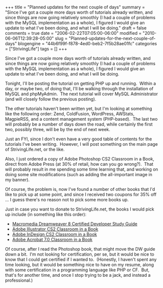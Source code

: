 +++
title = "Planned updates for the next couple of days"
summary = "Since I've got a couple more days worth of tutorials already written, and since things are now going relatively smoothly (I had a couple of problems with the MySQL implementation as a whole), I figured I would give an update to what I've been doing, and what I will be doing."
draft = false
comments = true
date = "2006-02-22T07:05:00-06:00"
modified = "2010-06-06T12:39:28-05:00"
slug = "Planned-updates-for-the-next-couple-of-days"
blogengine = "44b6f99f-f878-4ed0-beb2-7f5b28ae01fc"
categories = ["StrivingLife"]
tags = []
+++

<p>Since I've got a couple more days worth of tutorials already written, and since things are now going relatively smoothly (I had a couple of problems with the MySQL implementation as a whole), I figured I would give an update to what I've been doing, and what I will be doing.</p>
<p>Tonight, I'll be posting the tutorial on getting PHP up and running.&nbsp; Within a day, or maybe two, of doing that, I'll be walking through the installation of MySQL and phpMyAdmin.&nbsp; The next tutorial will cover MySQL Administrator (and will closely follow the previous posting).</p>
<p>The other tutorials haven't been written yet, but I'm looking at something like the following order: Zend, ColdFusion, WordPress, AWStats, MagpieRSS, and a content management system (PHP-based).&nbsp; The last two will probably be a number of days down the road, while certainly the first two, possibly three, will be by the end of next week.</p>
<p>Just an FYI, since I don't even have a very good table of contents for the tutorials I've been writing.&nbsp; However, I will post something on the main page of StrivingLife.net, or the like.</p>
<p>Also, I just ordered a copy of Adobe Photoshop CS2 Classroom in a Book, direct from Adobe Press (at 30% of retail, how can you go wrong?).&nbsp; That will probably result in me spending some time learning that, and working on doing some site modifications (such as adding the all-important image in my banner).</p>
<p>Of course, the problem is, now I've found a number of other books that I'd like to pick up at some point, and since I received two coupons for 35% off ... I guess there's no reason not to pick some more books up.</p>
<p>Just in case you want to donate to StrivingLife.net, the books I would pick up include (in something like this order):</p>
<ul>
<li><a href="http://www.adobepress.com/title/0321336283">Macromedia Dreamweaver 8 Certified Developer Study Guide</a></li>
<li><a href="http://www.adobepress.com/title/0321321839">Adobe Illustrator CS2 Classroom in a Book</a></li>
<li><a href="http://www.adobepress.com/title/0321321855">Adobe InDesign CS2 Classroom in a Book</a></li>
<li><a href="http://www.adobepress.com/title/0321294009">Adobe Acrobat 7.0 Classroom in a Book</a></li>
</ul>
<p>Of course, after I read the Photoshop book, that might move the DW guide down a bit.&nbsp; I'm not looking for certification, per se, but it would be nice to know that I could get certified if I wanted to.&nbsp; (Honestly, I haven't spent any time looking, but it would be something nice to have on my resume, along with some certification in a programming language like PHP or CF.&nbsp; But, that's for another time, and once I stop trying to be a jack, and instead a professional.)</p>
